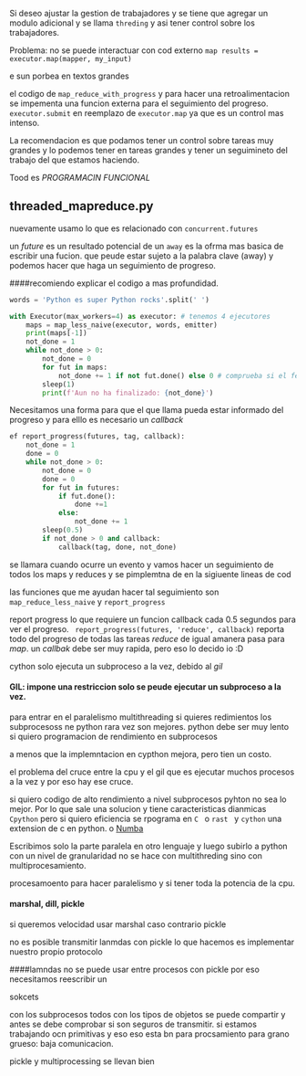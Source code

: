 Si deseo ajustar la gestion de trabajadores y se tiene que agregar un modulo adicional y se llama `threding`
y asi tener control sobre los trabajadores.

Problema: no se puede interactuar con cod externo
  `map results = executor.map(mapper, my_input)`

e sun porbea en textos grandes

el codigo de `map_reduce_with_progress` y para hacer una retroalimentacion se impementa una funcion externa para el seguimiento del progreso.
`executor.submit` en reemplazo de `executor.map` ya que es un control mas intenso.

La recomendacion es que podamos tener un control sobre tareas muy grandes y lo podemos tener en tareas grandes y tener un seguimineto del trabajo del que estamos haciendo.


Tood es *PROGRAMACIN FUNCIONAL*

## threaded_mapreduce.py

nuevamente usamo lo que es relacionado con `concurrent.futures`

un _future_ es un resultado potencial de un `away` es la ofrma mas basica de escribir una fucion.
que peude estar sujeto a la palabra clave (away) y podemos hacer que haga un seguimiento de progreso.

####recomiendo explicar el codigo a mas profundidad.

```python
words = 'Python es super Python rocks'.split(' ')

with Executor(max_workers=4) as executor: # tenemos 4 ejecutores
    maps = map_less_naive(executor, words, emitter) 
    print(maps[-1])
    not_done = 1
    while not_done > 0:
        not_done = 0
        for fut in maps:
            not_done += 1 if not fut.done() else 0 # comprueba si el feature esta realizado
        sleep(1)
        print(f'Aun no ha finalizado: {not_done}')

```
Necesitamos una forma para que el que llama pueda estar informado del progreso y para elllo es necesario un _callback_

```python
ef report_progress(futures, tag, callback):
    not_done = 1
    done = 0
    while not_done > 0:
        not_done = 0
        done = 0
        for fut in futures:
            if fut.done():
                done +=1
            else:
                not_done += 1
        sleep(0.5)
        if not_done > 0 and callback:
            callback(tag, done, not_done)
```

se llamara cuando ocurre un evento y vamos hacer un seguimiento de todos los maps y reduces
y se pimplemtna de en la sigiuente lineas de cod

las funciones que me ayudan hacer tal seguimiento son `map_reduce_less_naive` y `report_progress`

report progress
lo que requiere un funcion callback cada 0.5 segundos para ver el progreso.
` report_progress(futures, 'reduce', callback)` reporta todo del progreso de todas las tareas _reduce_ de igual amanera pasa para _map_.
un _callbak_ debe ser muy rapida, pero eso lo decido io :D

cython solo ejecuta un subproceso a la vez, debido al _gil_

#### GIL: impone una restriccion solo se peude ejecutar un subproceso a la vez. 

para entrar en el paralelismo multithreading
si quieres redimientos los subprocesoss ne python rara vez son mejores. python debe ser muy lento si quiero programacion de rendimiento en subprocesos

a menos que la implemntacion en cypthon mejora, pero tien un costo. 

el problema del cruce entre la cpu y el gil que es ejecutar muchos procesos a la vez y por eso hay ese cruce.

si quiero codigo de alto rendimiento a nivel subprocesos pyhton no sea lo mejor. Por lo que sale una solucion y tiene caracteristicas dianmicas `Cpython`
pero si quiero eficiencia se rpograma en `C ` o `rast ` y `cython` una extension de c en python. o [Numba](http://numba.pydata.org/)

Escribimos solo la parte paralela en otro lenguaje y luego subirlo a python con un nivel de granularidad
no se hace con multithreding sino con multiprocesamiento.

procesamoento para hacer paralelismo y si tener toda la potencia de la cpu.

#### marshal, dill, pickle
si queremos velocidad usar marshal caso contrario pickle

no es posible transmitir lanmdas con pickle lo que hacemos es implementar nuestro propio protocolo

####lamndas
no se puede usar entre procesos con pickle por eso necesitamos reescribir un 

sokcets

con los subprocesos todos con los tipos de objetos se puede compartir y antes se debe comprobar si son seguros de transmitir.
si estamos trabajando ocn primitivas y eso eso esta bn para procsamiento para grano grueso: baja comunicacion.

pickle y multiprocessing se llevan bien

